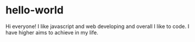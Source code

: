# hello-world

Hi everyone!
I like javascript and web developing and overall I like to code.
I have higher aims to achieve in my life.
